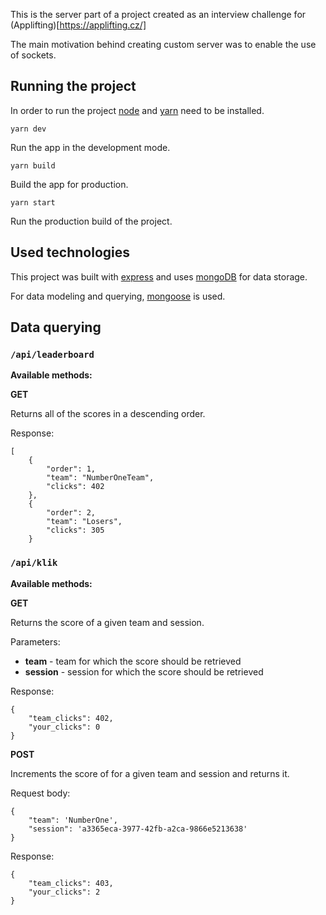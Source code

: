 This is the server part of a project created as an interview challenge for (Applifting)[https://applifting.cz/]

The main motivation behind creating custom server was to enable the use of sockets.

## Running the project

In order to run the project [node](https://nodejs.org/en/) and [yarn](https://classic.yarnpkg.com/en/) need to be installed.

`yarn dev`

Run the app in the development mode.

`yarn build`

Build the app for production.

`yarn start`

Run the production build of the project.

## Used technologies

This project was built with [express](https://expressjs.com/) and uses [mongoDB](https://www.mongodb.com/) for data storage.

For data modeling and querying, [mongoose](https://mongoosejs.com/) is used.

## Data querying

### `/api/leaderboard`

**Available methods:**

**GET**

Returns all of the scores in a descending order.

Response:

```
[
    {
        "order": 1,
        "team": "NumberOneTeam",
        "clicks": 402
    },
    {
        "order": 2,
        "team": "Losers",
        "clicks": 305
    }
```

### `/api/klik`

**Available methods:**

**GET**

Returns the score of a given team and session.

Parameters:

- **team** - team for which the score should be retrieved
- **session** - session for which the score should be retrieved

Response:

```
{
    "team_clicks": 402,
    "your_clicks": 0
}
```

**POST**

Increments the score of for a given team and session and returns it.

Request body:

```
{
    "team": 'NumberOne',
    "session": 'a3365eca-3977-42fb-a2ca-9866e5213638'
}
```

Response:

```
{
    "team_clicks": 403,
    "your_clicks": 2
}
```
